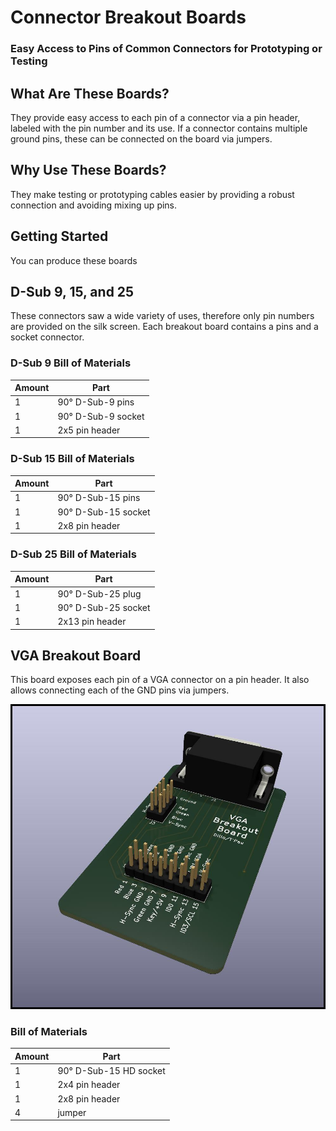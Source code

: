 # Connector Breakout Boards

### Easy Access to Pins of Common Connectors for Prototyping or Testing

## What Are These Boards?

They provide easy access to each pin of a connector via a pin header, labeled with the pin number and its use. If a connector contains multiple ground pins, these can be connected on the board via jumpers.

## Why Use These Boards?

They make testing or prototyping cables easier by providing a robust connection and avoiding mixing up pins.

## Getting Started

You can produce these boards

## D-Sub 9, 15, and 25

These connectors saw a wide variety of uses, therefore only pin numbers are provided on the silk screen. Each breakout board contains a pins and a socket connector.

### D-Sub 9 Bill of Materials

Amount | Part 
-------|-----
1      | 90° D-Sub-9 pins
1      | 90° D-Sub-9 socket
1      | 2x5 pin header

### D-Sub 15 Bill of Materials

Amount | Part 
-------|-----
1      | 90° D-Sub-15 pins
1      | 90° D-Sub-15 socket
1      | 2x8 pin header

### D-Sub 25 Bill of Materials

Amount | Part 
-------|-----
1      | 90° D-Sub-25 plug
1      | 90° D-Sub-25 socket
1      | 2x13 pin header

## VGA Breakout Board


This board exposes each pin of a VGA connector on a pin header. It also allows connecting each of the GND pins via jumpers.

![render](VGA-Breakout.jpg)

### Bill of Materials

Amount | Part 
-------|-----
1      | 90° D-Sub-15 HD socket
1      | 2x4 pin header
1      | 2x8 pin header
4      | jumper
